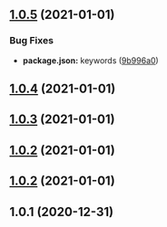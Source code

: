 ## [1.0.5](https://github.com/getbigger-io/prisma-fixtures/compare/v1.0.4...v1.0.5) (2021-01-01)


### Bug Fixes

* **package.json:** keywords ([9b996a0](https://github.com/getbigger-io/prisma-fixtures/commit/9b996a0c5640463f9c5b945c5367c70515e73de2))



## [1.0.4](https://github.com/getbigger-io/prisma-fixtures/compare/v1.0.3...v1.0.4) (2021-01-01)



## [1.0.3](https://github.com/getbigger-io/prisma-fixtures/compare/1.0.2...v1.0.3) (2021-01-01)



## [1.0.2](https://github.com/getbigger-io/prisma-fixtures/compare/v1.0.2...1.0.2) (2021-01-01)



## [1.0.2](https://github.com/getbigger-io/prisma-fixtures/compare/v1.0.1...v1.0.2) (2021-01-01)



## 1.0.1 (2020-12-31)



